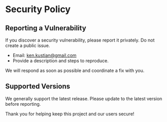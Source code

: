 # Security Policy

## Reporting a Vulnerability

If you discover a security vulnerability, please report it privately. Do not create a public issue.

- Email: ken.kustian@gmail.com
- Provide a description and steps to reproduce.

We will respond as soon as possible and coordinate a fix with you.

## Supported Versions

We generally support the latest release. Please update to the latest version before reporting.

Thank you for helping keep this project and our users secure!